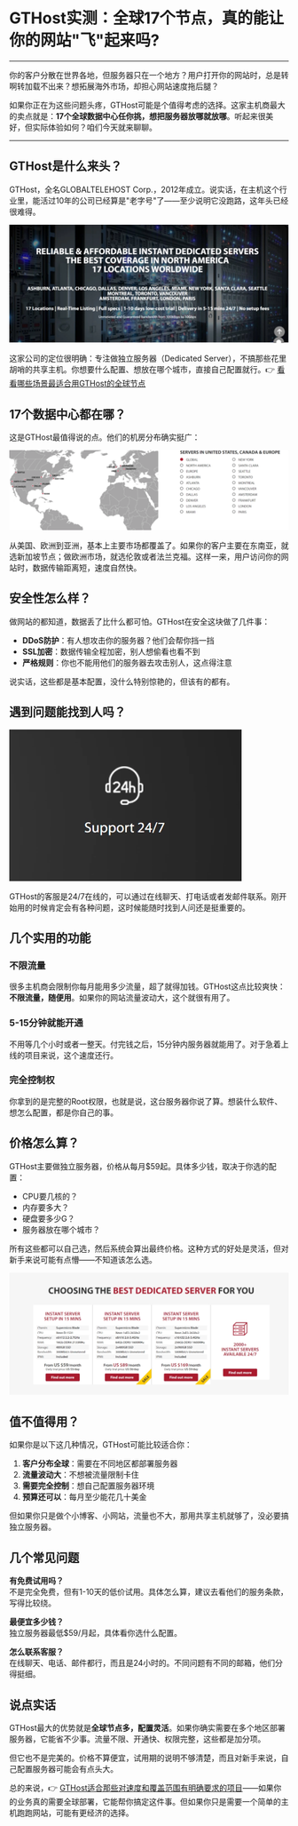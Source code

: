 # GTHost实测：全球17个节点，真的能让你的网站"飞"起来吗?

---

你的客户分散在世界各地，但服务器只在一个地方？用户打开你的网站时，总是转啊转加载不出来？想拓展海外市场，却担心网站速度拖后腿？

如果你正在为这些问题头疼，GTHost可能是个值得考虑的选择。这家主机商最大的卖点就是：**17个全球数据中心任你挑，想把服务器放哪就放哪**。听起来很美好，但实际体验如何？咱们今天就来聊聊。

---

## GTHost是什么来头？

GTHost，全名GLOBALTELEHOST Corp.，2012年成立。说实话，在主机这个行业里，能活过10年的公司已经算是"老字号"了——至少说明它没跑路，这年头已经很难得。

![GTHost平台概览](image/66158086835411.webp)

这家公司的定位很明确：专注做独立服务器（Dedicated Server），不搞那些花里胡哨的共享主机。你想要什么配置、想放在哪个城市，直接自己配置就行。👉 [看看哪些场景最适合用GTHost的全球节点](https://cp.gthost.com/en/join/72c7e6b2fc118929f9ede2978f008806)

## 17个数据中心都在哪？

这是GTHost最值得说的点。他们的机房分布确实挺广：

![GTHost数据中心分布图](image/07995798550.webp)

从美国、欧洲到亚洲，基本上主要市场都覆盖了。如果你的客户主要在东南亚，就选新加坡节点；做欧洲市场，就选伦敦或者法兰克福。这样一来，用户访问你的网站时，数据传输距离短，速度自然快。

## 安全性怎么样？

做网站的都知道，数据丢了比什么都可怕。GTHost在安全这块做了几件事：

- **DDoS防护**：有人想攻击你的服务器？他们会帮你挡一挡
- **SSL加密**：数据传输全程加密，别人想偷看也看不到
- **严格规则**：你也不能用他们的服务器去攻击别人，这点得注意

说实话，这些都是基本配置，没什么特别惊艳的，但该有的都有。

## 遇到问题能找到人吗？

![GTHost客服支持](image/43670622.webp)

GTHost的客服是24/7在线的，可以通过在线聊天、打电话或者发邮件联系。刚开始用的时候肯定会有各种问题，这时候能随时找到人问还是挺重要的。

## 几个实用的功能

### 不限流量

很多主机商会限制你每月能用多少流量，超了就得加钱。GTHost这点比较爽快：**不限流量，随便用**。如果你的网站流量波动大，这个就很有用了。

### 5-15分钟就能开通

不用等几个小时或者一整天。付完钱之后，15分钟内服务器就能用了。对于急着上线的项目来说，这个速度还行。

### 完全控制权

你拿到的是完整的Root权限，也就是说，这台服务器你说了算。想装什么软件、想怎么配置，都是你自己的事。

## 价格怎么算？

GTHost主要做独立服务器，价格从每月$59起。具体多少钱，取决于你选的配置：

- CPU要几核的？
- 内存要多大？
- 硬盘要多少G？
- 服务器放在哪个城市？

所有这些都可以自己选，然后系统会算出最终价格。这种方式的好处是灵活，但对新手来说可能有点懵——不知道该怎么选。

![GTHost套餐配置](image/86859262925.webp)

## 值不值得用？

如果你是以下这几种情况，GTHost可能比较适合你：

1. **客户分布全球**：需要在不同地区都部署服务器
2. **流量波动大**：不想被流量限制卡住
3. **需要完全控制**：想自己配置服务器环境
4. **预算还可以**：每月至少能花几十美金

但如果你只是做个小博客、小网站，流量也不大，那用共享主机就够了，没必要搞独立服务器。

## 几个常见问题

**有免费试用吗？**  
不是完全免费，但有1-10天的低价试用。具体怎么算，建议去看他们的服务条款，写得比较绕。

**最便宜多少钱？**  
独立服务器最低$59/月起，具体看你选什么配置。

**怎么联系客服？**  
在线聊天、电话、邮件都行，而且是24小时的。不同问题有不同的邮箱，他们分得挺细。

## 说点实话

GTHost最大的优势就是**全球节点多，配置灵活**。如果你确实需要在多个地区部署服务器，它能省不少事。流量不限、开通快、权限完整，这些都是加分项。

但它也不是完美的。价格不算便宜，试用期的说明不够清楚，而且对新手来说，自己配置服务器可能会有点头大。

总的来说，👉 [GTHost适合那些对速度和覆盖范围有明确要求的项目](https://cp.gthost.com/en/join/72c7e6b2fc118929f9ede2978f008806)——如果你的业务真的需要全球部署，它能帮你搞定这件事。但如果你只是需要一个简单的主机跑跑网站，可能有更经济的选择。

